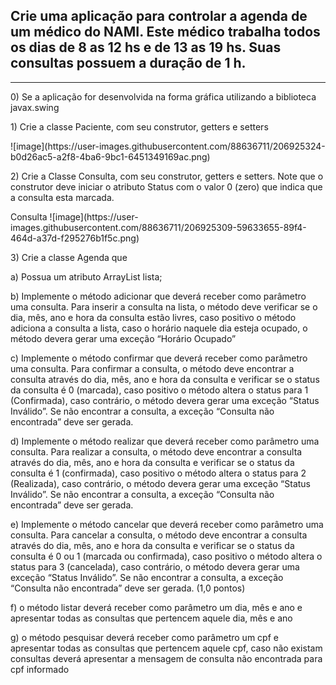 <h2>Crie uma aplicação para controlar a agenda de um médico do NAMI. Este médico trabalha todos os
dias de 8 as 12 hs e de 13 as 19 hs. Suas consultas possuem a duração de 1 h. </h2>
<hr>

<p>0) Se a aplicação for desenvolvida na forma gráfica utilizando a biblioteca javax.swing</p>
<p>1) Crie a classe Paciente, com seu construtor, getters e setters </p>
![image](https://user-images.githubusercontent.com/88636711/206925324-b0d26ac5-a2f8-4ba6-9bc1-6451349169ac.png)
<p>2) Crie a Classe Consulta, com seu construtor, getters e setters. Note que o construtor deve iniciar o
atributo Status com o valor 0 (zero) que indica que a consulta esta marcada.</p>
Consulta
![image](https://user-images.githubusercontent.com/88636711/206925309-59633655-89f4-464d-a37d-f295276b1f5c.png)

<p>3) Crie a classe Agenda que </p>
<p>a) Possua um atributo ArrayList<Consulta> lista; </p>
<p>b) Implemente o método adicionar que deverá receber como parâmetro uma consulta. Para inserir a
consulta na lista, o método deve verificar se o dia, mês, ano e hora da consulta estão livres, caso
positivo o método adiciona a consulta a lista, caso o horário naquele dia esteja ocupado, o método
devera gerar uma exceção “Horário Ocupado” </p>
<p>c) Implemente o método confirmar que deverá receber como parâmetro uma consulta. Para confirmar
a consulta, o método deve encontrar a consulta através do dia, mês, ano e hora da consulta e verificar
se o status da consulta é 0 (marcada), caso positivo o método altera o status para 1 (Confirmada),
caso contrário, o método devera gerar uma exceção “Status Inválido”. Se não encontrar a consulta, a
exceção “Consulta não encontrada” deve ser gerada. </p>
<p>d) Implemente o método realizar que deverá receber como parâmetro uma consulta. Para realizar a
consulta, o método deve encontrar a consulta através do dia, mês, ano e hora da consulta e verificar
se o status da consulta é 1 (confirmada), caso positivo o método altera o status para 2 (Realizada),
caso contrário, o método devera gerar uma exceção “Status Inválido”. Se não encontrar a consulta, a
exceção “Consulta não encontrada” deve ser gerada. </p>
<p>e) Implemente o método cancelar que deverá receber como parâmetro uma consulta. Para cancelar a
consulta, o método deve encontrar a consulta através do dia, mês, ano e hora da consulta e verificar
se o status da consulta é 0 ou 1 (marcada ou confirmada), caso positivo o método altera o status para
3 (cancelada), caso contrário, o método devera gerar uma exceção “Status Inválido”. Se não
encontrar a consulta, a exceção “Consulta não encontrada” deve ser gerada. (1,0 pontos)</p>
<p>f) o método listar deverá receber como parâmetro um dia, mês e ano e apresentar todas as consultas
que pertencem aquele dia, mês e ano </p>
<p>g) o método pesquisar deverá receber como parâmetro um cpf e apresentar todas as consultas que
pertencem aquele cpf, caso não existam consultas deverá apresentar a mensagem de consulta não
encontrada para cpf informado </p>
